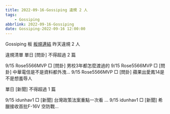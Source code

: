 ```yaml
---
title: 2022-09-16-Gossiping 違規 2 人
tags:
    - Gossiping
abbrlink: 2022-09-16-Gossiping
date: Gossiping-2022-09-16 12:00:00
---
```

Gossiping 板 [板規連結](https://www.ptt.cc/bbs/Gossiping/M.1637425085.A.07D.html)
昨天違規 2 人
<!-- more -->

違規清單
單日 [問卦] 不得超過 2 篇

9/15 Rose5566MVP □ [問卦] 男校3年都怎麼渡過的
9/15 Rose5566MVP □ [問卦] 中華電信是不是資料都外洩…
9/15 Rose5566MVP □ [問卦] 蘋果出愛鳳14是不是想羞辱人

單日 [新聞] 不得超過 1 篇

9/15 idunhav1 □ [新聞] 台灣政策法案重點一次看 …
9/15 idunhav1 □ [新聞] 希臘接收首批F-16V 空防戰…